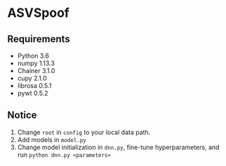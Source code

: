 # ASVSpoof

## Requirements
* Python 3.6
* numpy 1.13.3
* Chainer 3.1.0
* cupy 2.1.0
* librosa 0.5.1
* pywt 0.5.2

## Notice
1. Change `root` in `config` to your local data path.
2. Add models in `model.py`
3. Change model initialization in `dnn.py`, fine-tune hyperparameters, and run `python dnn.py <parameters>`

  
